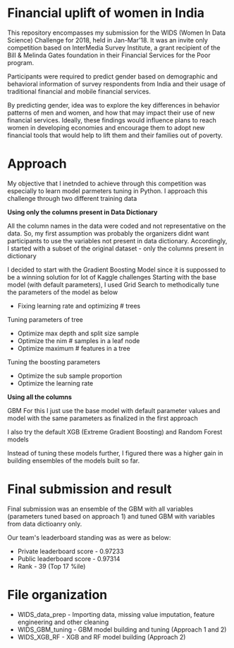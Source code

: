 # Financial uplift of women in India
This repository encompasses my submission for the WIDS (Women In Data Science) Challenge for 2018, held in Jan-Mar'18. It was an invite only competition based on InterMedia Survey Institute, a grant recipient of the Bill &amp; Melinda Gates foundation in their Financial Services for the Poor program.  

Participants were required to predict gender based on demographic and behavioral information of survey respondents from India and their usage of traditional financial and mobile financial services. 

By predicting gender, idea was to explore the key differences in behavior patterns of men and women, and how that may impact their use of new financial services. Ideally, these findings would influence plans to reach women in developing economies and encourage them to adopt new financial tools that would help to lift them and their families out of poverty. 

# Approach
My objective that I inetnded to achieve through this competition was especially to learn model parmeters tuning in Python. I approach this challenge through two different training data

__Using only the columns present in Data Dictionary__

All the column names in the data were coded and not representative on the data. So, my first assumption was probably the organizers didnt want participants to use the variables not present in data dictionary. Accordingly, I started with a subset of the original dataset - only the columns present in dictionary

I decided to start with the Gradient Boosting Model since it is suppossed to be a winning solution for lot of Kaggle challenges
Starting with the base model (with default parameters), I used Grid Search to  methodically tune the parameters of the model as below
- Fixing learning rate and optimizing # trees

Tuning parameters of tree
- Optimize max depth and split size sample
- Optimize the nim # samples in a leaf node
- Optimize maximum # features in a tree

Tuning the boosting parameters
- Optimize the sub sample proportion
- Optimize the learning rate

__Using all the columns__

GBM
For this I just use the base model with default parameter values and model with the same parameters as finalized in the first approach

I also try the default XGB (Extreme Gradient Boosting) and Random Forest models

Instead of tuning these models further, I figured there was a higher gain in building ensembles of the models built so far.

# Final submission and result
Final submission was an ensemble of the GBM with all variables (parameters tuned based on approach 1) and tuned GBM with variables from data dictioanry only. 

Our team's leaderboard standing was as were as below:
- Private leaderboard score - 0.97233
- Public leaderboard score - 0.97314
- Rank - 39 (Top 17 %ile)

# File organization
- WIDS_data_prep -  Importing data, missing value imputation, feature engineering and other cleaning
- WIDS_GBM_tuning - GBM model building and tuning (Approach 1 and 2)
- WIDS_XGB_RF - XGB and RF model building (Approach 2)
